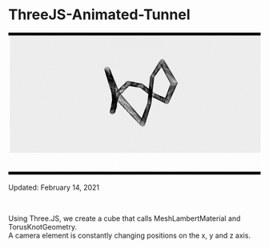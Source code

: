 # ThreeJS-Animated-Tunnel
<img src='animated-tunnel.gif'> <br>
<p>Updated: February 14, 2021 </p> <br>
<p>
  Using Three.JS, we create a cube that calls MeshLambertMaterial and TorusKnotGeometry. <br>
  A camera element is constantly changing positions on the x, y and z axis.
</p>
